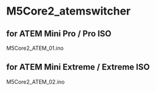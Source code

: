 # M5Core2_atemswitcher

## for ATEM Mini Pro / Pro ISO
M5Core2_ATEM_01.ino

## for ATEM Mini Extreme / Extreme ISO
M5Core2_ATEM_02.ino
